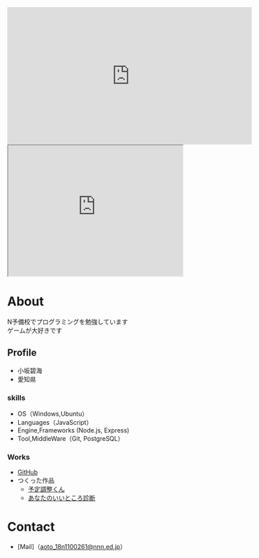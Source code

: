<iframe width="560" height="315" src="https://www.youtube.com/embed/G4X0C-4n-ek" frameborder="0" allow="accelerometer; autoplay; clipboard-write; encrypted-media; gyroscope; picture-in-picture" allowfullscreen></iframe>

<iframe src="https://www.openprocessing.org/sketch/964110/embed/" width="400" height="300"></iframe>

# About
N予備校でプログラミングを勉強しています  
ゲームが大好きです

## Profile
- 小坂碧海
- 愛知県

### skills
- OS（Windows,Ubuntu）
- Languages（JavaScript）
- Engine,Frameworks (Node.js, Express)
- Tool,MiddleWare（Git, PostgreSQL）

### Works
-  [GitHub](https://github.com/Nkouhekikai)
- つくった作品   
  - [予定調整くん](https://gentle-fjord-96901.herokuapp.com/)
  - [あなたのいいところ診断](https://nkouhekikai.github.io/assessment/11_22.html)
  
# Contact
- [Mail]（aoto_18n1100261@nnn.ed.jp）
